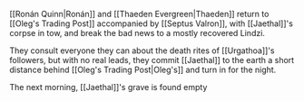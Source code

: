 [[Ronán Quinn|Ronán]] and [[Thaeden Evergreen|Thaeden]] return to [[Oleg's Trading Post]] accompanied by [[Septus Valron]], with [[Jaethal]]'s corpse in tow, and break the bad news to a mostly recovered Lindzi.

They consult everyone they can about the death rites of [[Urgathoa]]'s followers, but with no real leads, they commit [[Jaethal]] to the earth a short distance behind [[Oleg's Trading Post|Oleg's]] and turn in for the night.

The next morning, [[Jaethal]]'s grave is found empty
